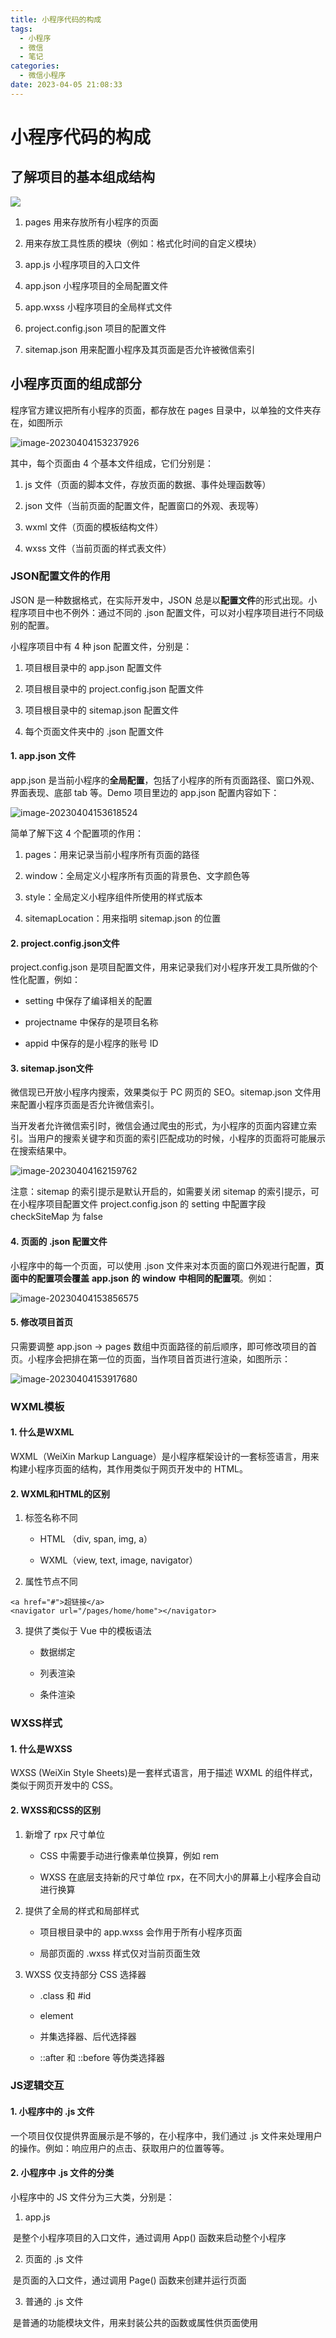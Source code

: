 ```yaml
---
title: 小程序代码的构成
tags:
  - 小程序
  - 微信
  - 笔记
categories:
  - 微信小程序
date: 2023-04-05 21:08:33
---
```


# 小程序代码的构成

## 了解项目的基本组成结构

![](%E5%B0%8F%E7%A8%8B%E5%BA%8F%E4%BB%A3%E7%A0%81%E7%9A%84%E6%9E%84%E6%88%90.assets/image-20230404153006487.png)

1. pages 用来存放所有小程序的页面

2. 用来存放工具性质的模块（例如：格式化时间的自定义模块）

3. app.js 小程序项目的入口文件

4. app.json 小程序项目的全局配置文件

5. app.wxss 小程序项目的全局样式文件

6. project.config.json 项目的配置文件

7. sitemap.json 用来配置小程序及其页面是否允许被微信索引

## 小程序页面的组成部分

程序官方建议把所有小程序的页面，都存放在 pages 目录中，以单独的文件夹存在，如图所示



![image-20230404153237926](%E5%B0%8F%E7%A8%8B%E5%BA%8F%E4%BB%A3%E7%A0%81%E7%9A%84%E6%9E%84%E6%88%90.assets/image-20230404153237926.png)

其中，每个页面由 4 个基本文件组成，它们分别是：

1. js 文件（页面的脚本文件，存放页面的数据、事件处理函数等）

2. json 文件（当前页面的配置文件，配置窗口的外观、表现等）

3. wxml 文件（页面的模板结构文件）

4. wxss 文件（当前页面的样式表文件）

### JSON配置文件的作用

JSON 是一种数据格式，在实际开发中，JSON 总是以**配置文件**的形式出现。小程序项目中也不例外：通过不同的 .json 配置文件，可以对小程序项目进行不同级别的配置。

小程序项目中有 4 种 json 配置文件，分别是：

1. 项目根目录中的 app.json 配置文件

2. 项目根目录中的 project.config.json 配置文件

3. 项目根目录中的 sitemap.json 配置文件

4. 每个页面文件夹中的 .json 配置文件

#### 1. app.json 文件

app.json 是当前小程序的**全局配置**，包括了小程序的所有页面路径、窗口外观、界面表现、底部 tab 等。Demo 项目里边的 app.json 配置内容如下：

![image-20230404153618524](%E5%B0%8F%E7%A8%8B%E5%BA%8F%E4%BB%A3%E7%A0%81%E7%9A%84%E6%9E%84%E6%88%90.assets/image-20230404153618524.png)

简单了解下这 4 个配置项的作用：

1. pages：用来记录当前小程序所有页面的路径

2. window：全局定义小程序所有页面的背景色、文字颜色等

3. style：全局定义小程序组件所使用的样式版本

4. sitemapLocation：用来指明 sitemap.json 的位置

#### 2. project.config.json文件

project.config.json 是项目配置文件，用来记录我们对小程序开发工具所做的个性化配置，例如：

- setting 中保存了编译相关的配置

- projectname 中保存的是项目名称

- appid 中保存的是小程序的账号 ID

#### 3. sitemap.json文件

微信现已开放小程序内搜索，效果类似于 PC 网页的 SEO。sitemap.json 文件用来配置小程序页面是否允许微信索引。

当开发者允许微信索引时，微信会通过爬虫的形式，为小程序的页面内容建立索引。当用户的搜索关键字和页面的索引匹配成功的时候，小程序的页面将可能展示在搜索结果中。

![image-20230404162159762](%E5%B0%8F%E7%A8%8B%E5%BA%8F%E4%BB%A3%E7%A0%81%E7%9A%84%E6%9E%84%E6%88%90.assets/image-20230404162159762.png)



注意：sitemap 的索引提示是默认开启的，如需要关闭 sitemap 的索引提示，可在小程序项目配置文件 project.config.json 的 setting 中配置字段 checkSiteMap 为 false

#### 4. 页面的 **.json** 配置文件

小程序中的每一个页面，可以使用 .json 文件来对本页面的窗口外观进行配置，**页面中的配置项会覆盖** **app.json** **的** **window** **中相同的配置项**。例如：

![image-20230404153856575](%E5%B0%8F%E7%A8%8B%E5%BA%8F%E4%BB%A3%E7%A0%81%E7%9A%84%E6%9E%84%E6%88%90.assets/image-20230404153856575.png)

#### 5. 修改项目首页

只需要调整 app.json -> pages 数组中页面路径的前后顺序，即可修改项目的首页。小程序会把排在第一位的页面，当作项目首页进行渲染，如图所示：

![image-20230404153917680](%E5%B0%8F%E7%A8%8B%E5%BA%8F%E4%BB%A3%E7%A0%81%E7%9A%84%E6%9E%84%E6%88%90.assets/image-20230404153917680.png)

### WXML模板

#### 1. 什么是WXML

WXML（WeiXin Markup Language）是小程序框架设计的一套标签语言，用来构建小程序页面的结构，其作用类似于网页开发中的 HTML。

#### 2. WXML和HTML的区别

1. 标签名称不同

   - HTML （div, span, img, a）


   - WXML（view, text, image, navigator）


2. 属性节点不同

```
<a href="#">超链接</a>
<navigator url="/pages/home/home"></navigator>
```

3. 提供了类似于 Vue 中的模板语法

   - 数据绑定


   - 列表渲染


   - 条件渲染


### WXSS样式

#### 1. 什么是WXSS

WXSS (WeiXin Style Sheets)是一套样式语言，用于描述 WXML 的组件样式，类似于网页开发中的 CSS。

#### 2. WXSS和CSS的区别

1. 新增了 rpx 尺寸单位
   - CSS 中需要手动进行像素单位换算，例如 rem

   - WXSS 在底层支持新的尺寸单位 rpx，在不同大小的屏幕上小程序会自动进行换算


2. 提供了全局的样式和局部样式

   - 项目根目录中的 app.wxss 会作用于所有小程序页面


   - 局部页面的 .wxss 样式仅对当前页面生效


3. WXSS 仅支持部分 CSS 选择器

   - .class 和 #id


   - element


   - 并集选择器、后代选择器


   - ::after 和 ::before 等伪类选择器


### JS逻辑交互

#### 1. 小程序中的 .js 文件

一个项目仅仅提供界面展示是不够的，在小程序中，我们通过 .js 文件来处理用户的操作。例如：响应用户的点击、获取用户的位置等等。

#### 2. 小程序中 .js 文件的分类

小程序中的 JS 文件分为三大类，分别是：

1. app.js

​		是整个小程序项目的入口文件，通过调用 App() 函数来启动整个小程序

2. 页面的 .js 文件

​		是页面的入口文件，通过调用 Page() 函数来创建并运行页面

3. 普通的 .js 文件

​		是普通的功能模块文件，用来封装公共的函数或属性供页面使用































